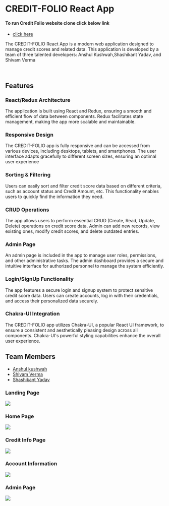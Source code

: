 <h1>CREDIT-FOLIO React App</h1>

<h4> To run Credit Folio website clone click below link</h4>

<ul> <li><a href="https://benevolent-bienenstitch-ab1a05.netlify.app/"> click here </a></li> </ul>


<div> <p>The CREDIT-FOLIO React App is a modern web application designed to manage credit scores and related data. This application is developed by a team of three talented developers: Anshul Kushwah,Shashikant Yadav, and Shivam Verma</p>
<br />
<h2>Features</h2>

<h3>React/Redux Architecture </h3>
<p>The application is built using React and Redux, ensuring a smooth and efficient flow of data between components. Redux facilitates state management, making the app more scalable and maintainable. </p>

<h3>Responsive Design</h3>
<p>The CREDIT-FOLIO app is fully responsive and can be accessed from various devices, including desktops, tablets, and smartphones. The user interface adapts gracefully to different screen sizes, ensuring an optimal user experience </p>

<h3>Sorting & Filtering </h3>
<p>Users can easily sort and filter credit score data based on different criteria, such as account status and Credit Amount, etc. This functionality enables users to quickly find the information they need. </p>

<h3>CRUD Operations </h3>
<p>The app allows users to perform essential CRUD (Create, Read, Update, Delete) operations on credit score data. Admin can add new records, view existing ones, modify credit scores, and delete outdated entries. </p>

<h3>Admin Page </h3>
<p>An admin page is included in the app to manage user roles, permissions, and other administrative tasks. The admin dashboard provides a secure and intuitive interface for authorized personnel to manage the system efficiently. </p>

<h3>Login/SignUp Functionality </h3>
<p> The app features a secure login and signup system to protect sensitive credit score data. Users can create accounts, log in with their credentials, and access their personalized data securely.</p>

<h3>Chakra-UI Integration </h3>
<p> The CREDIT-FOLIO app utilizes Chakra-UI, a popular React UI framework, to ensure a consistent and aesthetically pleasing design across all components. Chakra-UI's powerful styling capabilities enhance the overall user experience.</p>


<h2>Team Members </h2>
<ul> 
<li><a href="https://github.com/anshul-010">Anshul kushwah</a></li> 
<li><a href="https://github.com/shivamvr">Shivam Verma</a></li> 
<li><a href="https://github.com/shashi310">Shashikant Yadav</a></li> 
</ul>

</div>


<div>


<div> <h3> Landing Page </h3> 
  
  <img src="https://i.ibb.co/4sBGFgH/download-7.png"/>
 </div>

<div> <h3>Home Page </h3> 
  
  <img src="https://i.ibb.co/T2ts1s8/download-11.png"/>
  </div>

  
  <div> <h3> Credit Info Page </h3> 
  
  <img src="https://i.ibb.co/pdvgmpK/download-9.png"/>
  </div>
  
  <div> <h3> Account Information </h3> 
  
  <img src="https://i.ibb.co/Rvz93nk/download-10.png"/>
  </div>

 <div> <h3> Admin Page </h3> 
  
  <img src="https://i.ibb.co/JvM2Qb8/download-8.png"/>
  </div>
</div>
